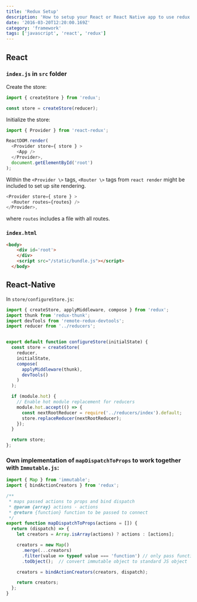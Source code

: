 ```yaml
---
title: 'Redux Setup'
description: 'How to setup your React or React Native app to use redux. Also showing a special case with the use of Immutable.js'
date: '2016-03-20T12:20:00.169Z'
category: 'framework'
tags: ['javascript', 'react', 'redux']
---
```


## React

### `index.js` in `src` folder

Create the store:

```js
import { createStore } from 'redux';

const store = createStore(reducer);
```

Initialize the store:

```js
import { Provider } from 'react-redux';

ReactDOM.render(
  <Provider store={ store } >
    <App />
  </Provider>,
  document.getElementById('root')
);
```

Within the `<Provider \>` tags, `<Router \>` tags from `react render` might be included to set up site rendering.

```js
<Provider store={ store } >
  <Router routes={routes} />
</Provider>,
```

where `routes` includes a file with all routes.

### `index.html`

```html
<body>
    <div id='root'>
    </div>
    <script src="/static/bundle.js"></script>
  </body>
```

## React-Native

In `store/configureStore.js`:

```js
import { createStore, applyMiddleware, compose } from 'redux';
import thunk from 'redux-thunk';
import devTools from 'remote-redux-devtools';
import reducer from '../reducers';


export default function configureStore(initialState) {
  const store = createStore(
    reducer,
    initialState,
    compose(
      applyMiddleware(thunk),
      devTools()
    )
  );

  if (module.hot) {
    // Enable hot module replacement for reducers
    module.hot.accept(() => {
      const nextRootReducer = require('../reducers/index').default;
      store.replaceReducer(nextRootReducer);
    });
  }

  return store;
};
```

### Own implementation of `mapDispatchToProps` to work together with `Immutable.js`:

```js
import { Map } from 'immutable';
import { bindActionCreators } from 'redux';

/**
 * maps passed actions to props and bind dispatch
 * @param {array} actions - actions
 * @return {function} function to be passed to connect
 */
export function mapDispatchToProps(actions = []) {
  return (dispatch) => {
    let creators = Array.isArray(actions) ? actions : [actions];

    creators = new Map()
      .merge(...creators)
      .filter(value => typeof value === 'function') // only pass functions
      .toObject();  // convert immutable object to standard JS object

    creators = bindActionCreators(creators, dispatch);

    return creators;
  };
}
```
